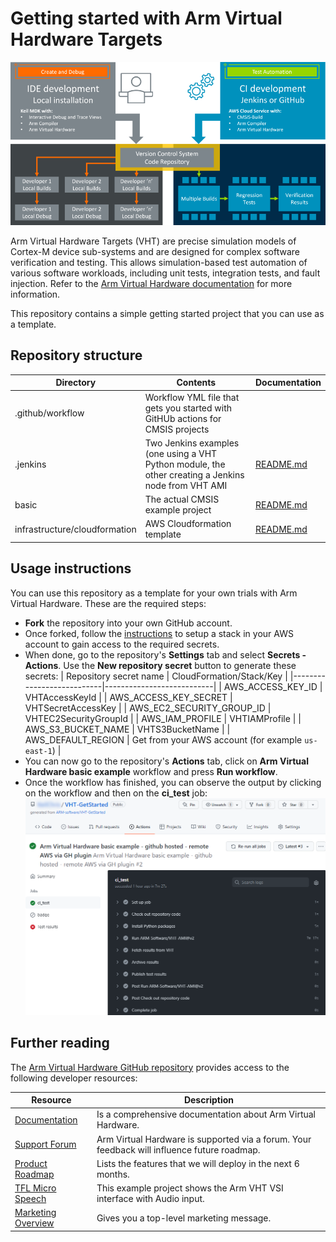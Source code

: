 # Getting started with Arm Virtual Hardware Targets

![Create, debug, and test](./create_debug_test.png)

Arm Virtual Hardware Targets (VHT) are precise simulation models of Cortex-M device sub-systems and are designed for complex software verification and testing. This allows simulation-based test automation of various software workloads, including unit tests, integration tests, and fault injection. Refer to the [Arm Virtual Hardware documentation](https://arm-software.github.io/VHT/main/overview/html/index.html) for more information.

This repository contains a simple getting started project that you can use as a template. 

## Repository structure

| Directory                     | Contents | Documentation |
|-------------------------------|----------|---------------|
| .github/workflow              | Workflow YML file that gets you started with GitHUb actions for CMSIS projects | 
| .jenkins                      | Two Jenkins examples (one using a VHT Python module, the other creating a Jenkins node from VHT AMI | [README.md](./.jenkins/README.md) |
| basic                         | The actual CMSIS example project | [README.md](./basic/README.md) |
| infrastructure/cloudformation | AWS Cloudformation template      | [README.md](./infrastructure/cloudformation/README.md) |

## Usage instructions

You can use this repository as a template for your own trials with Arm Virtual Hardware. These are the required steps:

- **Fork** the repository into your own GitHub account.
- Once forked, follow the [instructions](./infrastructure/cloudformation/README.md) to setup a stack in your AWS account to gain access to the required secrets.
- When done, go to the repository's **Settings** tab and select **Secrets - Actions**. Use the **New repository secret** button to generate these secrets:
  | Repository secret name    | CloudFormation/Stack/Key  |
  |---------------------------|---------------------------|
  | AWS_ACCESS_KEY_ID         | VHTAccessKeyId            |
  | AWS_ACCESS_KEY_SECRET     | VHTSecretAccessKey        |
  | AWS_EC2_SECURITY_GROUP_ID | VHTEC2SecurityGroupId     |
  | AWS_IAM_PROFILE           | VHTIAMProfile             |
  | AWS_S3_BUCKET_NAME        | VHTS3BucketName           |
  | AWS_DEFAULT_REGION        | Get from your AWS account (for example `us-east-1`) |
- You can now go to the repository's **Actions** tab, click on **Arm Virtual Hardware basic example** workflow and press **Run workflow**.
- Once the workflow has finished, you can observe the output by clicking on the workflow and then on the **ci_test** job:
  ![Workflow results](./workflow_results.png)

## Further reading

The [Arm Virtual Hardware GitHub repository](https://github.com/arm-software/vht) provides access to the following developer resources:

| Resource           | Description                                                                                 |
|--------------------|---------------------------------------------------------------------------------------------|
| [Documentation](https://arm-software.github.io/VHT/main/overview/html/index.html) | Is a comprehensive documentation about Arm Virtual Hardware. |
| [Support Forum](https://community.arm.com/support-forums/f/arm-virtual-hardware-targets-forum) | Arm Virtual Hardware is supported via a forum. Your feedback will influence future roadmap. |
| [Product Roadmap](https://arm-software.github.io/VHT/main/overview/html/index.html#Roadmap) | Lists the features that we will deploy in the next 6 months. |
| [TFL Micro Speech](https://github.com/arm-software/VHT-TFLmicrospeech) | This example project shows the Arm VHT VSI interface with Audio input. |
| [Marketing Overview](https://www.arm.com/virtual-hardware) | Gives you a top-level marketing message. |